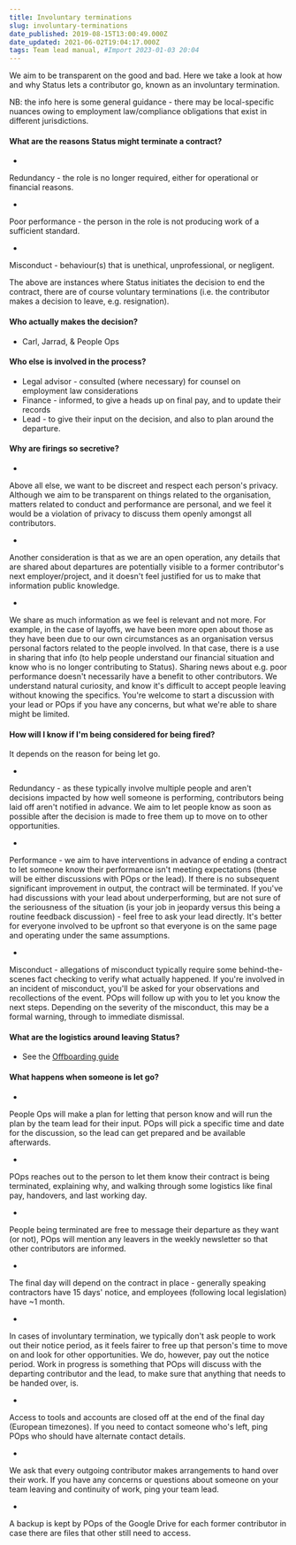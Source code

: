 ```yaml
---
title: Involuntary terminations
slug: involuntary-terminations
date_published: 2019-08-15T13:00:49.000Z
date_updated: 2021-06-02T19:04:17.000Z
tags: Team lead manual, #Import 2023-01-03 20:04
---
```


We aim to be transparent on the good and bad. Here we take a look at how and why Status lets a contributor go, known as an involuntary termination.

NB: the info here is some general guidance - there may be local-specific nuances owing to employment law/compliance obligations that exist in different jurisdictions.

#### What are the reasons Status might terminate a contract?

- 
Redundancy - the role is no longer required, either for operational or financial reasons.

- 
Poor performance - the person in the role is not producing work of a sufficient standard.

- 
Misconduct - behaviour(s) that is unethical, unprofessional, or negligent.

The above are instances where Status initiates the decision to end the contract, there are of course voluntary terminations (i.e. the contributor makes a decision to leave, e.g. resignation).

#### Who actually makes the decision?

- Carl, Jarrad, & People Ops

#### Who else is involved in the process?

- Legal advisor - consulted (where necessary) for counsel on employment law considerations
- Finance - informed, to give a heads up on final pay, and to update their records
- Lead - to give their input on the decision, and also to plan around the departure.

#### Why are firings so secretive?

- 
Above all else, we want to be discreet and respect each person's privacy. Although we aim to be transparent on things related to the organisation, matters related to conduct and performance are personal, and we feel it would be a violation of privacy to discuss them openly amongst all contributors.

- 
Another consideration is that as we are an open operation, any details that are shared about departures are potentially visible to a former contributor's next employer/project, and it doesn't feel justified for us to make that information public knowledge.

- 
We share as much information as we feel is relevant and not more. For example, in the case of layoffs, we have been more open about those as they have been due to our own circumstances as an organisation versus personal factors related to the people involved. In that case, there is a use in sharing that info (to help people understand our financial situation and know who is no longer contributing to Status). Sharing news about e.g. poor performance doesn't necessarily have a benefit to other contributors. We understand natural curiosity, and know it's difficult to accept people leaving without knowing the specifics. You're welcome to start a discussion with your lead or POps if you have any concerns, but what we're able to share might be limited.

#### How will I know if I'm being considered for being fired?

It depends on the reason for being let go.

- 
Redundancy - as these typically involve multiple people and aren't decisions impacted by how well someone is performing, contributors being laid off aren't notified in advance. We aim to let people know as soon as possible after the decision is made to free them up to move on to other opportunities.

- 
Performance - we aim to have interventions in advance of ending a contract to let someone know their performance isn't meeting expectations (these will be either discussions with POps or the lead). If there is no subsequent significant improvement in output, the contract will be terminated. If you've had discussions with your lead about underperforming, but are not sure of the seriousness of the situation (is your job in jeopardy versus this being a routine feedback discussion) - feel free to ask your lead directly. It's better for everyone involved to be upfront so that everyone is on the same page and operating under the same assumptions.

- 
Misconduct - allegations of misconduct typically require some behind-the-scenes fact checking to verify what actually happened. If you're involved in an incident of misconduct, you'll be asked for your observations and recollections of the event. POps will follow up with you to let you know the next steps. Depending on the severity of the misconduct, this may be a formal warning, through to immediate dismissal.

#### What are the logistics around leaving Status?

- See the [Offboarding guide](__GHOST_URL__/offboarding/)

#### What happens when someone is let go?

- 
People Ops will make a plan for letting that person know and will run the plan by the team lead for their input. POps will pick a specific time and date for the discussion, so the lead can get prepared and be available afterwards.

- 
POps reaches out to the person to let them know their contract is being terminated, explaining why, and walking through some logistics like final pay, handovers, and last working day.

- 
People being terminated are free to message their departure as they want (or not), POps will mention any leavers in the weekly newsletter so that other contributors are informed.

- 
The final day will depend on the contract in place - generally speaking contractors have 15 days' notice, and employees (following local legislation) have ~1 month.

- 
In cases of involuntary termination, we typically don't ask people to work out their notice period, as it feels fairer to free up that person's time to move on and look for other opportunities. We do, however, pay out the notice period. Work in progress is something that POps will discuss with the departing contributor and the lead, to make sure that anything that needs to be handed over, is.

- 
Access to tools and accounts are closed off at the end of the final day (European timezones). If you need to contact someone who's left, ping POps who should have alternate contact details.

- 
We ask that every outgoing contributor makes arrangements to hand over their work. If you have any concerns or questions about someone on your team leaving and continuity of work, ping your team lead.

- 
A backup is kept by POps of the Google Drive for each former contributor in case there are files that other still need to access.
